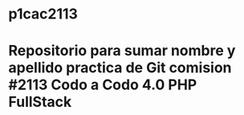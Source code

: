 # p1cac2113
# Repositorio para sumar nombre y apellido practica de Git comision #2113 Codo a Codo 4.0 PHP FullStack
